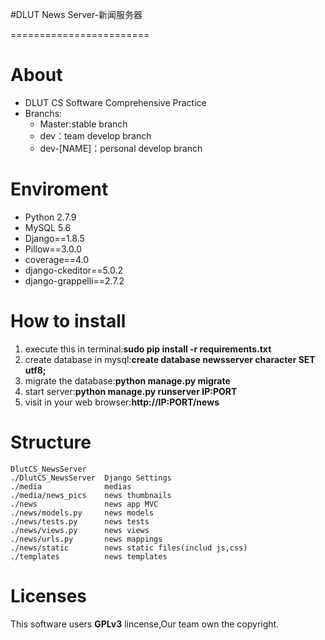 #DLUT News Server-新闻服务器

========================
# About

 * DLUT CS Software Comprehensive Practice
 * Branchs:
    - Master:stable branch
    - dev：team develop branch
    - dev-[NAME]：personal develop branch

# Enviroment

- Python 2.7.9
- MySQL 5.6
- Django==1.8.5
- Pillow==3.0.0
- coverage==4.0
- django-ckeditor==5.0.2
- django-grappelli==2.7.2

# How to install

1. execute this in terminal:**sudo pip install -r requirements.txt**
2. create database in mysql:**create database newsserver character SET utf8;**
3. migrate the database:**python manage.py migrate**
4. start server:**python manage.py runserver IP:PORT**
5. visit in your web browser:**http://IP:PORT/news**

# Structure

```
DlutCS_NewsServer
./DlutCS_NewsServer  Django Settings
./media              medias
./media/news_pics    news thumbnails
./news               news app MVC
./news/models.py     news models
./news/tests.py      news tests
./news/views.py      news views
./news/urls.py       news mappings
./news/static        news static files(includ js,css)
./templates          news templates
```

# Licenses
This software users **GPLv3** lincense,Our team own the copyright.





